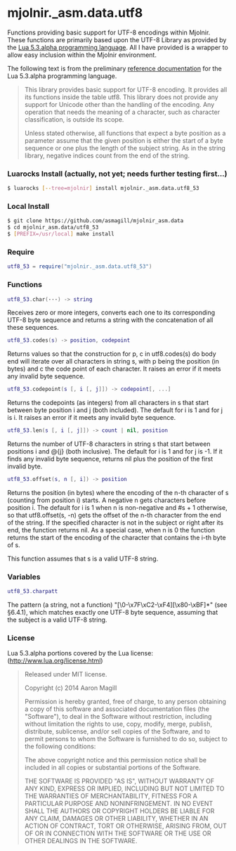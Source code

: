 mjolnir._asm.data.utf8
======================

Functions providing basic support for UTF-8 encodings within Mjolnir.  These functions are primarily based upon the UTF-8 Library as provided by the [Lua 5.3.alpha programming language](http://www.lua.org/work/). All I have provided is a wrapper to allow easy inclusion within the Mjolnir environment.

The following text is from the preliminary [reference documentation](http://www.lua.org/work/doc/) for the Lua 5.3.alpha programming language. 

> This library provides basic support for UTF-8 encoding. It provides all its functions inside the table utf8. This library does not provide any support for Unicode other than the handling of the encoding. Any operation that needs the meaning of a character, such as character classification, is outside its scope.
> 
> Unless stated otherwise, all functions that expect a byte position as a parameter assume that the given position is either the start of a byte sequence or one plus the length of the subject string. As in the string library, negative indices count from the end of the string.

### Luarocks Install (actually, not yet; needs further testing first...)
~~~bash
$ luarocks [--tree=mjolnir] install mjolnir._asm.data.utf8_53
~~~

### Local Install
~~~bash
$ git clone https://github.com/asmagill/mjolnir_asm.data
$ cd mjolnir_asm.data/utf8_53
$ [PREFIX=/usr/local] make install
~~~

### Require
~~~lua
utf8_53 = require("mjolnir._asm.data.utf8_53")
~~~

### Functions

~~~lua
utf8_53.char(···) -> string
~~~
Receives zero or more integers, converts each one to its corresponding UTF-8 byte sequence and returns a string with the concatenation of all these sequences.

~~~lua
utf8_53.codes(s) -> position, codepoint
~~~
Returns values so that the construction
    for p, c in utf8.codes(s) do body end
will iterate over all characters in string s, with p being the position (in bytes) and c the code point of each character. It raises an error if it meets any invalid byte sequence.

~~~lua
utf8_53.codepoint(s [, i [, j]]) -> codepoint[, ...]
~~~
Returns the codepoints (as integers) from all characters in s that start between byte position i and j (both included). The default for i is 1 and for j is i. It raises an error if it meets any invalid byte sequence.

~~~lua
utf8_53.len(s [, i [, j]]) -> count | nil, position
~~~
Returns the number of UTF-8 characters in string s that start between positions i and @{j} (both inclusive). The default for i is 1 and for j is -1. If it finds any invalid byte sequence, returns nil plus the position of the first invalid byte.

~~~lua
utf8_53.offset(s, n [, i]) -> position
~~~
Returns the position (in bytes) where the encoding of the n-th character of s (counting from position i) starts. A negative n gets characters before position i. The default for i is 1 when n is non-negative and #s + 1 otherwise, so that utf8.offset(s, -n) gets the offset of the n-th character from the end of the string. If the specified character is not in the subject or right after its end, the function returns nil.
As a special case, when n is 0 the function returns the start of the encoding of the character that contains the i-th byte of s.

This function assumes that s is a valid UTF-8 string.

### Variables
~~~lua
utf8_53.charpatt
~~~
The pattern (a string, not a function) "[\0-\x7F\xC2-\xF4][\x80-\xBF]*" (see §6.4.1), which matches exactly one UTF-8 byte sequence, assuming that the subject is a valid UTF-8 string.

### License

Lua 5.3.alpha portions covered by the Lua license: (http://www.lua.org/license.html)

> Released under MIT license.
>
> Copyright (c) 2014 Aaron Magill
>
> Permission is hereby granted, free of charge, to any person obtaining a copy
> of this software and associated documentation files (the "Software"), to deal
> in the Software without restriction, including without limitation the rights
> to use, copy, modify, merge, publish, distribute, sublicense, and/or sell
> copies of the Software, and to permit persons to whom the Software is
> furnished to do so, subject to the following conditions:
>
> The above copyright notice and this permission notice shall be included in
> all copies or substantial portions of the Software.
>
> THE SOFTWARE IS PROVIDED "AS IS", WITHOUT WARRANTY OF ANY KIND, EXPRESS OR
> IMPLIED, INCLUDING BUT NOT LIMITED TO THE WARRANTIES OF MERCHANTABILITY,
> FITNESS FOR A PARTICULAR PURPOSE AND NONINFRINGEMENT. IN NO EVENT SHALL THE
> AUTHORS OR COPYRIGHT HOLDERS BE LIABLE FOR ANY CLAIM, DAMAGES OR OTHER
> LIABILITY, WHETHER IN AN ACTION OF CONTRACT, TORT OR OTHERWISE, ARISING FROM,
> OUT OF OR IN CONNECTION WITH THE SOFTWARE OR THE USE OR OTHER DEALINGS IN
> THE SOFTWARE.

